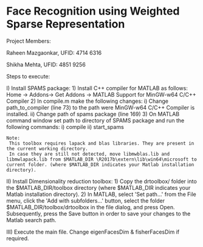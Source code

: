 # Face Recognition using Weighted Sparse Representation

Project Members:

Raheen Mazgaonkar, UFID: 4714 6316

Shikha Mehta, UFID: 4851 9256


Steps to execute: 

I)  Install SPAMS package:
    1) Install C++ compiler for MATLAB as follows:
       Home -> Addons-> Get Addons -> MATLAB Support for MinGW-w64 C/C++ Compiler
    2) In compile.m make the following changes:
	i) Change path_to_compiler (line 73) to the path were MinGW-w64 C/C++ Compiler is installed.
	ii) Change path of spams package (line 169)
    3) On MATLAB command window set path to directory of SPAMS package and run the following commands:
	i) compile 
	ii) start_spams 

    Note:
     This toolbox requires lapack and blas libraries. They are present in the current working directory.   
     In case they are still not detected, move libmwblas.lib and libmwlapack.lib from $MATLAB_DIR \R2017b\extern\lib\win64\microsoft to current folder. (where $MATLAB_DIR indicates your Matlab installation directory).

II) Install Dimensionality reduction toolbox:
	1) Copy the drtoolbox/ folder into the $MATLAB_DIR/toolbox directory (where $MATLAB_DIR indicates your Matlab installation directory). 
	2)  In MATLAB, select 'Set path...' from the File menu, click the 'Add with subfolders...' button, select the folder $MATLAB_DIR/toolbox/drtoolbox in the file dialog, and press Open. 
	    Subsequently, press the Save button in order to save your changes to the Matlab search path.

III) Execute the main file. Change eigenFacesDim & fisherFacesDim if required.
